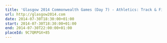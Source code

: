 ```yaml
---
title: 'Glasgow 2014 Commonwealth Games (Day 7) - Athletics: Track & Field'
url: http://glasgow2014.com
date: 2014-07-30T18:30:00+01:00
start: 2014-07-30T18:30:00+01:00
end: 2014-07-30T22:00:00+01:00
placeId: 9C7QRPGX+85
---
```

